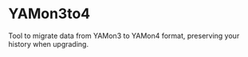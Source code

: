 # YAMon3to4
Tool to migrate data from YAMon3 to YAMon4 format, preserving your history when upgrading.
